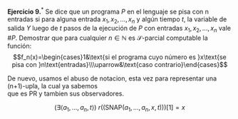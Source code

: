$\textbf{Ejercicio 9.}^*$ Se dice que un programa $P$ en el lenguaje se pisa con n entradas si para alguna entrada $x_1,x_2,...,x_n$ y algún tiempo $t$, la variable de salida $Y$ luego de $t$ pasos de la ejecución de $P$ con entradas $x_1,x_2,...,x_n$ vale $\#P.$
Demostrar que para cualquier $n\in\mathbb{N}$ es $\mathcal{S}$-parcial computable la función:
$$f_n(x)=\begin{cases}1&\text{si el programa cuyo número es }x\text{se pisa con }n\text{entradas}\\\uparrow&\text{caso contrario}\end{cases}$$



De nuevo, usamos el abuso de notacion, esta vez para representar una (n+1)-upla, la cual ya sabemos  
que es PR y tambien sus observadores.

$$(\exists\langle a_1,...,a_n,t\rangle) \ r((\mathrm{SNAP}(a_1,...,a_n,x,t)))[1]=x$$